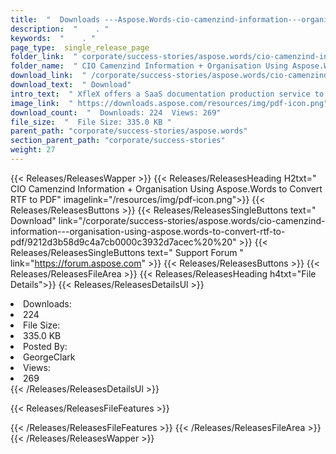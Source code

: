 ```yaml
---
title:  "  Downloads ---Aspose.Words-cio-camenzind-information---organisation-using-aspose.words-to-convert-rtf-to-pdf . " 
description:  "    . " 
keywords:  "    . " 
page_type:  single_release_page
folder_link:  " corporate/success-stories/aspose.words/cio-camenzind-information---organisation-using-aspose.words-to-convert-rtf-to-pdf/"
folder_name:  " CIO Camenzind Information + Organisation Using Aspose.Words to Convert RTF to PDF"
download_link:  " /corporate/success-stories/aspose.words/cio-camenzind-information---organisation-using-aspose.words-to-convert-rtf-to-pdf/9212d3b58d9c4a7cb0000c3932d7acec"
download_text:  " Download"
intro_text:  " XfleX offers a SaaS documentation production service to small and medium busines..."
image_link:  " https://downloads.aspose.com/resources/img/pdf-icon.png"
download_count:  "  Downloads: 224  Views: 269"
file_size:  "  File Size: 335.0 KB "
parent_path: "corporate/success-stories/aspose.words"
section_parent_path: "corporate/success-stories"
weight: 27 
---
```


{{< Releases/ReleasesWapper >}}
  {{< Releases/ReleasesHeading H2txt=" CIO Camenzind Information + Organisation Using Aspose.Words to Convert RTF to PDF" imagelink="/resources/img/pdf-icon.png">}}
  {{< Releases/ReleasesButtons >}}
    {{< Releases/ReleasesSingleButtons text=" Download" link="/corporate/success-stories/aspose.words/cio-camenzind-information---organisation-using-aspose.words-to-convert-rtf-to-pdf/9212d3b58d9c4a7cb0000c3932d7acec%20%20" >}}
    {{< Releases/ReleasesSingleButtons text=" Support Forum " link="https://forum.aspose.com" >}}
  {{< Releases/ReleasesButtons >}}
  {{< Releases/ReleasesFileArea >}}
    {{< Releases/ReleasesHeading h4txt="File Details">}}
    {{< Releases/ReleasesDetailsUl >}}
             <li>Downloads:</li><li>224</li><li>File Size:</li><li>335.0 KB</li><li>Posted By:</li><li>GeorgeClark</li><li>Views:</li><li>269</li>
    {{< /Releases/ReleasesDetailsUl >}}

  {{< Releases/ReleasesFileFeatures >}}
      
  {{< /Releases/ReleasesFileFeatures >}}
 {{< /Releases/ReleasesFileArea >}}
{{< /Releases/ReleasesWapper >}}


